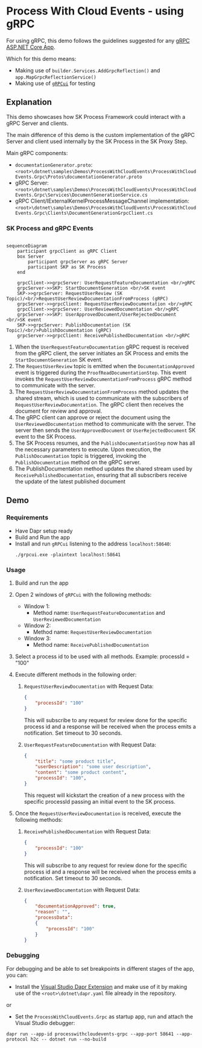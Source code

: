 ﻿# Process With Cloud Events - using gRPC

For using gRPC, this demo follows the guidelines suggested for any [gRPC ASP.NET Core App](https://learn.microsoft.com/en-us/aspnet/core/grpc/test-tools?view=aspnetcore-9.0).

Which for this demo means:

- Making use of `builder.Services.AddGrpcReflection()` and `app.MapGrpcReflectionService()`
- Making use of [`gRPCui`](https://github.com/fullstorydev/grpcui) for testing

## Explanation

This demo showcases how SK Process Framework could interact with a gRPC Server and clients.

The main difference of this demo is the custom implementation of the gRPC Server and client used internally by the SK Process in the SK Proxy Step.

Main gRPC components:

- `documentationGenerator.proto`: `<root>\dotnet\samples\Demos\ProcessWithCloudEvents\ProcessWithCloudEvents.Grpc\Protos\documentationGenerator.proto`
- gRPC Server: `<root>\dotnet\samples\Demos\ProcessWithCloudEvents\ProcessWithCloudEvents.Grpc\Services\DocumentGenerationService.cs`
- gRPC Client/IExternalKernelProcessMessageChannel implementation: `<root>\dotnet\samples\Demos\ProcessWithCloudEvents\ProcessWithCloudEvents.Grpc\Clients\DocumentGenerationGrpcClient.cs`

### SK Process and gRPC Events

``` mermaid

sequenceDiagram
    participant grpcClient as gRPC Client
    box Server
        participant grpcServer as gRPC Server
        participant SKP as SK Process
    end

    grpcClient->>grpcServer: UserRequestFeatureDocumentation <br/>gRPC
    grpcServer->>SKP: StartDocumentGeneration <br/>SK event
    SKP->>grpcServer: RequestUserReview (SK Topic)/<br/>RequestUserReviewDocumentationFromProcess (gRPC)
    grpcServer->>grpcClient: RequestUserReviewDocumentation <br/>gRPC
    grpcClient->>grpcServer: UserReviewedDocumentation <br/>gRPC
    grpcServer->>SKP: UserApprovedDocument/UserRejectedDocument <br/>SK event
    SKP->>grpcServer: PublishDocumentation (SK Topic)/<br/>PublishDocumentation (gRPC)
    grpcServer->>grpcClient: ReceivePublishedDocumentation <br/>gRPC
```
1. When the `UserRequestFeatureDocumentation` gRPC request is received from the gRPC client, the server initiates an SK Process and emits the `StartDocumentGeneration` SK event.
2. The `RequestUserReview` topic is emitted when the `DocumentationApproved` event is triggered during the `ProofReadDocumentationStep`. This event invokes the `RequestUserReviewDocumentationFromProcess` gRPC method to communicate with the server.
3. The `RequestUserReviewDocumentationFromProcess` method updates the shared stream, which is used to communicate with the subscribers of `RequestUserReviewDocumentation`. The gRPC client then receives the document for review and approval.
4. The gRPC client can approve or reject the document using the `UserReviewedDocumentation` method to communicate with the server. The server then sends the `UserApprovedDocument` or `UserRejectedDocument` SK event to the SK Process.
5. The SK Process resumes, and the `PublishDocumentationStep` now has all the necessary parameters to execute. Upon execution, the `PublishDocumentation` topic is triggered, invoking the `PublishDocumentation` method on the gRPC server.
6. The PublishDocumentation method updates the shared stream used by `ReceivePublishedDocumentation`, ensuring that all subscribers receive the update of the latest published document
## Demo
### Requirements

- Have Dapr setup ready
- Build and Run the app
- Install and run `gRPCui` listening to the address `localhost:58640`:
    ```
    ./grpcui.exe -plaintext localhost:58641
    ```

### Usage

1. Build and run the app
2. Open 2 windows of `gRPCui` with the following methods:
    - Window 1: 
        - Method name: `UserRequestFeatureDocumentation` and `UserReviewedDocumentation`
    - Window 2:
        - Method name: `RequestUserReviewDocumentation`
    - Window 3:
        - Method name: `ReceivePublishedDocumentation`

3. Select a process id to be used with all methods. Example: processId = "100"
4. Execute different methods in the following order:
    1. `RequestUserReviewDocumentation` with Request Data:
        ```json
        {
            "processId": "100"
        }
        ```
        This will subscribe to any request for review done for the specific process id and a response will be received when the process emits a notification. 
        Set timeout to 30 seconds. 

    2. `UserRequestFeatureDocumentation` with Request Data:
        ```json
        {
            "title": "some product title",
            "userDescription": "some user description",
            "content": "some product content",
            "processId": "100",
        }
        ```
        This request will kickstart the creation of a new process with the specific processId passing an initial event to the SK process.

5. Once the `RequestUserReviewDocumentation` is received, execute the following methods:
    1. `ReceivePublishedDocumentation` with Request Data:
        ```json
        {
            "processId": "100"
        }
        ```
        This will subscribe to any request for review done for the specific process id and a response will be received when the process emits a notification. 
        Set timeout to 30 seconds. 

    2. `UserReviewedDocumentation` with Request Data:
        ```json
        {
            "documentationApproved": true,
            "reason": "",
            "processData": 
            {
                "processId": "100"
            }
        }
        ```

### Debugging

For debugging and be able to set breakpoints in different stages of the app, you can:

- Install the [Visual Studio Dapr Extension](https://marketplace.visualstudio.com/items?itemName=ms-azuretools.vs-dapr) and make use of it by making use of the `<root>\dotnet\dapr.yaml` file already in the repository.

or

- Set the `ProcessWithCloudEvents.Grpc` as startup app, run and attach the Visual Studio debugger:
```
dapr run --app-id processwithcloudevents-grpc --app-port 58641 --app-protocol h2c -- dotnet run --no-build
```